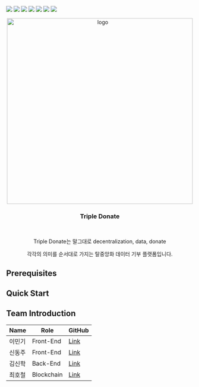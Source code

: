 ![](https://img.shields.io/badge/javascript-gray?style=for-the-badge&logo=javascript)
![](https://img.shields.io/badge/react-gray?style=for-the-badge&logo=react)
![](https://img.shields.io/badge/mui-gray?style=for-the-badge&logo=mui)
![](https://img.shields.io/badge/💅%20styled_components-gray?style=for-the-badge)
![](https://img.shields.io/badge/express-gray?style=for-the-badge&logo=express)
![](https://img.shields.io/badge/mongodb-gray?style=for-the-badge&logo=mongodb)
![](https://img.shields.io/badge/solidity-gray?style=for-the-badge&logo=solidity)

<div align="center">
	<img src="https://user-images.githubusercontent.com/60258527/157661452-39133fd7-7a88-4705-83b6-e3a33521b5d5.png" alt="logo" width="500">
	<h3>Triple Donate</h3>
	<br>
	<p>Triple Donate는 말그대로 decentralization, data, donate</p>
	<p>각각의 의미를 순서대로 가지는 탈중앙화 데이터 기부 플랫폼입니다.</p>
</div>

## Prerequisites

## Quick Start

## Team Introduction

<table>
	<thead>
		<tr>
			<th>Name</th>
			<th>Role</th>
			<th>GitHub</th>
		</tr>
	</thead>
	<tbody>
		<tr>
			<td>이민기</td>
			<td>Front-End</td>
			<td>
				<a href="https://github.com/mingi3442">Link</a>
			</td>
		</tr>
		<tr>
			<td>신동주</td>
			<td>Front-End</td>
			<td>
				<a href="https://github.com/djshinnn">Link</a>
			</td>
		</tr>
		<tr>
			<td>김신학</td>
			<td>Back-End</td>
			<td>
				<a href="https://github.com/Colvet">Link</a>
			</td>
		</tr>
		<tr>
			<td>최호철</td>
			<td>Blockchain</td>
			<td>
				<a href="https://github.com/choihocheol">Link</a>
			</td>
		</tr>
	</tbody>
</table>

